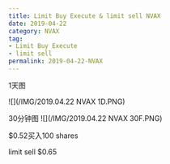 ```yaml
---
title: Limit Buy Execute & limit sell NVAX
date: 2019-04-22
category: NVAX
tag:
- Limit Buy Execute
- limit sell
permalink: 2019-04-22-NVAX
---
```

1天图

![](/IMG/2019.04.22 NVAX 1D.PNG)

30分钟图
![](/IMG/2019.04.22 NVAX 30F.PNG)

$\$$0.52买入100 shares

limit sell $\$$0.65
